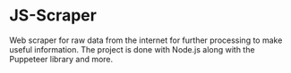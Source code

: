# JS-Scraper
Web scraper for raw data from the internet for further processing to make useful information.
The project is done with Node.js along with the Puppeteer library and more.
